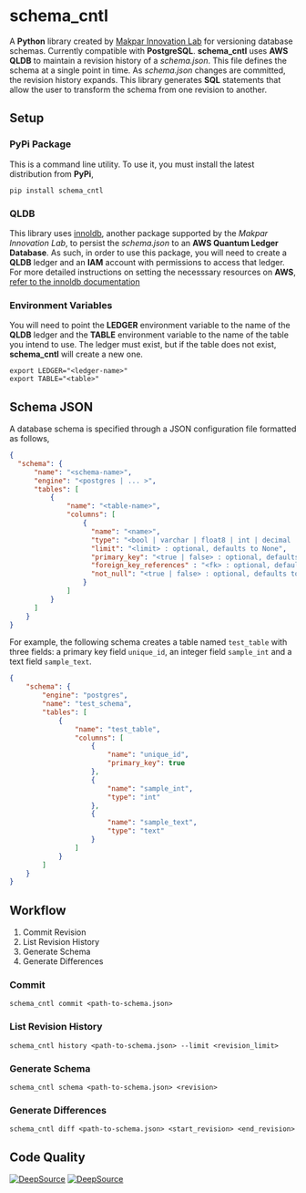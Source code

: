 # schema_cntl

A **Python** library created by [Makpar Innovation Lab](https://innolab-coverage.makpar-innovation.net) for versioning database schemas. Currently compatible with **PostgreSQL**.  **schema_cntl** uses **AWS QLDB** to maintain a revision history of a *schema.json*. This file defines the schema at a single point in time. As *schema.json* changes are committed, the revision history expands. This library generates **SQL** statements that allow the user to transform the schema from one revision to another.

## Setup

### PyPi Package

This is a command line utility. To use it, you must install the latest distribution from **PyPi**,

`pip install schema_cntl`

### QLDB

This library uses [innoldb](https://github.com/Makpar-Innovation-Laboratory/innoldb), another package supported by the *Makpar Innovation Lab*, to persist the *schema.json* to an **AWS Quantum Ledger Database**. As such, in order to use this package, you will need to create a **QLDB** ledger and an **IAM** account with permissions to access that ledger. For more detailed instructions on setting the necesssary resources on **AWS**, [refer to the innoldb documentation](https://makpar-innovation-laboratory.github.io/innoldb/SETUP.html#cloudformation) 

### Environment Variables

You will need to point the **LEDGER** environment variable to the name of the **QLDB** ledger and the **TABLE** environment variable to the name of the table you intend to use. The ledger must exist, but if the table does not exist, **schema_cntl** will create a new one. 

```shell
export LEDGER="<ledger-name>"
export TABLE="<table>"
```

## Schema JSON

A database schema is specified through a JSON configuration file formatted as follows,

```json
{
  "schema": {
      "name": "<schema-name>",
      "engine": "<postgres | ... >",
      "tables": [
          {
              "name": "<table-name>",
              "columns": [
                  {
                    "name": "<name>",
                    "type": "<bool | varchar | float8 | int | decimal | date> : ignored if primary key == true",
                    "limit": "<limit> : optional, defaults to None",
                    "primary_key": "<true | false> : optional, defaults to false",
                    "foreign_key_references" : "<fk> : optional, defaults to None",
                    "not_null": "<true | false> : optional, defaults to false"
                  }
              ]
          }
      ]
    }
}
```

For example, the following schema creates a table named `test_table` with three fields: a primary key field `unique_id`, an integer field `sample_int` and a text field `sample_text`.

```json
{
    "schema": {
        "engine": "postgres",
        "name": "test_schema",
        "tables": [
            {
                "name": "test_table",
                "columns": [
                    {
                        "name": "unique_id",
                        "primary_key": true
                    },
                    {
                        "name": "sample_int",
                        "type": "int"
                    },
                    {
                        "name": "sample_text",
                        "type": "text"
                    }
                ]
            }
        ]
    }
}
```

## Workflow

1. Commit Revision
2. List Revision History
3. Generate Schema
4. Generate Differences

### Commit

```shell
schema_cntl commit <path-to-schema.json>
```

### List Revision History

```shell
schema_cntl history <path-to-schema.json> --limit <revision_limit>
```

### Generate Schema

```shell
schema_cntl schema <path-to-schema.json> <revision>
```

### Generate Differences

```
schema_cntl diff <path-to-schema.json> <start_revision> <end_revision>
```

## Code Quality

[![DeepSource](https://deepsource.io/gh/Makpar-Innovation-Laboratory/schema-cntl.svg/?label=active+issues&show_trend=true&token=UtG51CSVJLsKa8DoELNp2K8W)](https://deepsource.io/gh/Makpar-Innovation-Laboratory/schema-cntl/?ref=repository-badge)
[![DeepSource](https://deepsource.io/gh/Makpar-Innovation-Laboratory/schema-cntl.svg/?label=resolved+issues&show_trend=true&token=UtG51CSVJLsKa8DoELNp2K8W)](https://deepsource.io/gh/Makpar-Innovation-Laboratory/schema-cntl/?ref=repository-badge)